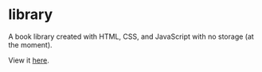 # library
A book library created with HTML, CSS, and JavaScript with no storage (at the moment).

View it [here](https://ispervoykin.github.io/odin-library/).
